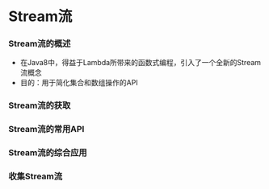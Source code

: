 # Stream流

### Stream流的概述

* 在Java8中，得益于Lambda所带来的函数式编程，引入了一个全新的Stream流概念
* 目的：用于简化集合和数组操作的API

### Stream流的获取

### Stream流的常用API

### Stream流的综合应用

### 收集Stream流

